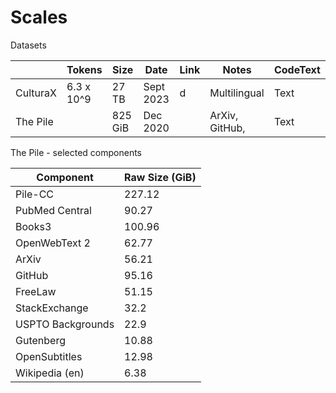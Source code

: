 # Scales

Datasets

|          | Tokens     | Size    | Date     | Link | Notes           | CodeText |
|----------|------------|---------|----------| --- |-----------------|----------| 
| CulturaX | 6.3 x 10^9 | 27 TB   | Sept 2023 | d | Multilingual    | Text     |
| The Pile | | 825 GiB | Dec 2020 | | ArXiv, GitHub,  | Text     |

The Pile - selected components

| Component | Raw Size (GiB) |
| --- | --- |
| Pile-CC | 227.12 |
| PubMed Central | 90.27 |
| Books3 | 100.96 |
| OpenWebText 2 | 62.77 |
| ArXiv | 56.21 |
| GitHub | 95.16 |
| FreeLaw | 51.15 |
| StackExchange | 32.2 |
| USPTO Backgrounds | 22.9 |
| Gutenberg | 10.88 |
| OpenSubtitles | 12.98 |
| Wikipedia (en) | 6.38 |



